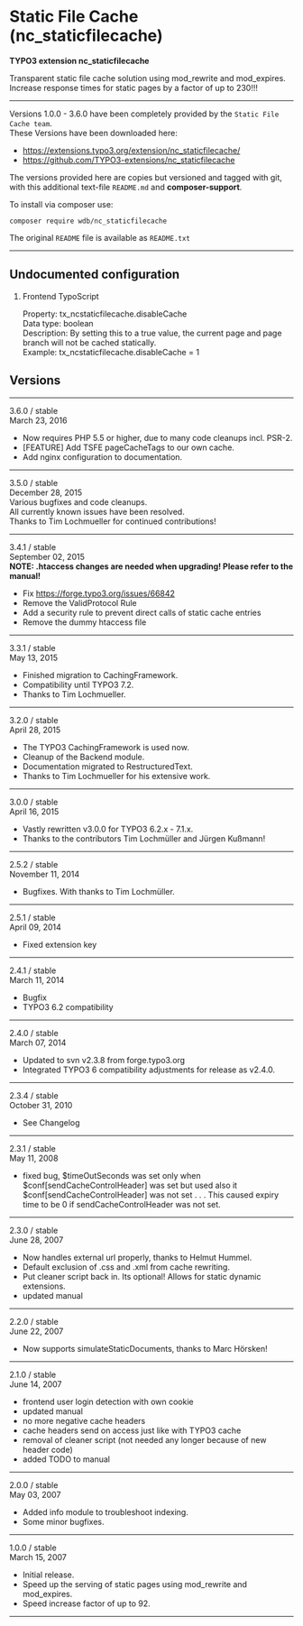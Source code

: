 Static File Cache (nc_staticfilecache)
======================================
**TYPO3 extension nc_staticfilecache**  

Transparent static file cache solution using mod_rewrite and mod_expires.  
Increase response times for static pages by a factor of up to 230!!!
- - - - - - - - - - - - - - - - - - - - - - - - - - - - - - - - - - - - - - - -  
Versions 1.0.0 - 3.6.0 have been completely provided by the `Static File Cache team`.   
These Versions have been downloaded here: 
 - https://extensions.typo3.org/extension/nc_staticfilecache/  
 - https://github.com/TYPO3-extensions/nc_staticfilecache  

The versions provided here are copies but versioned and tagged with git,
with this additional text-file `README.md` and **composer-support**.  

To install via composer use:  
```
composer require wdb/nc_staticfilecache
```

The original `README` file is available as `README.txt`  

- - - - - - - - - - - - - - - - - - - - - - - - - - - - - - - - - - - - - - - -  

Undocumented configuration
--------------------------

1) Frontend TypoScript  

	Property: tx_ncstaticfilecache.disableCache  
	Data type: boolean  
	Description: By setting this to a true value, the current page and page branch will not be cached statically.  
	Example: tx_ncstaticfilecache.disableCache = 1  

Versions
--------
- - - - - - - - - - - - - - - - - - - - - - - - - - - - - - - - - - - - - - - -  
3.6.0 / stable  
March 23, 2016	
 - Now requires PHP 5.5 or higher, due to many code cleanups incl. PSR-2.  
 - [FEATURE] Add TSFE pageCacheTags to our own cache.  
 - Add nginx configuration to documentation.  
- - - - - - - - - - - - - - - - - - - - - - - - - - - - - - - - - - - - - - - -  
3.5.0 / stable  
December 28, 2015  
  Various bugfixes and code cleanups.  
  All currently known issues have been resolved.  
  Thanks to Tim Lochmueller for continued contributions!  
- - - - - - - - - - - - - - - - - - - - - - - - - - - - - - - - - - - - - - - -  
3.4.1 / stable  
September 02, 2015  
**NOTE: .htaccess changes are needed when upgrading! Please refer to the manual!**  
 - Fix https://forge.typo3.org/issues/66842  
 - Remove the ValidProtocol Rule  
 - Add a security rule to prevent direct calls of static cache entries  
 - Remove the dummy htaccess file  
- - - - - - - - - - - - - - - - - - - - - - - - - - - - - - - - - - - - - - - -  
3.3.1 / stable  
May 13, 2015  
 - Finished migration to CachingFramework.  
 - Compatibility until TYPO3 7.2.  
 - Thanks to Tim Lochmueller.  
- - - - - - - - - - - - - - - - - - - - - - - - - - - - - - - - - - - - - - - -  
3.2.0 / stable  
April 28, 2015  
 - The TYPO3 CachingFramework is used now.  
 - Cleanup of the Backend module.  
 - Documentation migrated to RestructuredText.  
 - Thanks to Tim Lochmueller for his extensive work.  
- - - - - - - - - - - - - - - - - - - - - - - - - - - - - - - - - - - - - - - -  
3.0.0 / stable  
April 16, 2015  
 - Vastly rewritten v3.0.0 for TYPO3 6.2.x - 7.1.x.  
 - Thanks to the contributors Tim Lochmüller and Jürgen Kußmann!  
- - - - - - - - - - - - - - - - - - - - - - - - - - - - - - - - - - - - - - - -  
2.5.2 / stable  
November 11, 2014  
 - Bugfixes. With thanks to Tim Lochmüller.  
- - - - - - - - - - - - - - - - - - - - - - - - - - - - - - - - - - - - - - - -  
2.5.1 / stable  
April 09, 2014  
 - Fixed extension key  
- - - - - - - - - - - - - - - - - - - - - - - - - - - - - - - - - - - - - - - -  
2.4.1 / stable  
March 11, 2014
 - Bugfix  
 - TYPO3 6.2 compatibility  
- - - - - - - - - - - - - - - - - - - - - - - - - - - - - - - - - - - - - - - -  
2.4.0 / stable  
March 07, 2014  
 - Updated to svn v2.3.8 from forge.typo3.org  
 - Integrated TYPO3 6 compatibility adjustments for release as v2.4.0.  
- - - - - - - - - - - - - - - - - - - - - - - - - - - - - - - - - - - - - - - -  
2.3.4 / stable  
October 31, 2010  
 - See Changelog  
- - - - - - - - - - - - - - - - - - - - - - - - - - - - - - - - - - - - - - - -  
2.3.1 / stable  
May 11, 2008  
 - fixed bug, $timeOutSeconds was set only when $conf[sendCacheControlHeader] was set but used also it $conf[sendCacheControlHeader] was not set . . . This caused expiry time to be 0 if sendCacheControlHeader was not set.  
- - - - - - - - - - - - - - - - - - - - - - - - - - - - - - - - - - - - - - - -  
2.3.0 / stable   
June 28, 2007  
 - Now handles external url properly, thanks to Helmut Hummel.  
 - Default exclusion of .css and .xml from cache rewriting.  
 - Put cleaner script back in. Its optional! Allows for static dynamic extensions.  
 - updated manual  
- - - - - - - - - - - - - - - - - - - - - - - - - - - - - - - - - - - - - - - -  
2.2.0 / stable  
June 22, 2007  
 - Now supports simulateStaticDocuments, thanks to Marc Hörsken!  
- - - - - - - - - - - - - - - - - - - - - - - - - - - - - - - - - - - - - - - -  
2.1.0 / stable  
June 14, 2007  
 - frontend user login detection with own cookie  
 - updated manual  
 - no more negative cache headers  
 - cache headers send on access just like with TYPO3 cache  
 - removal of cleaner script (not needed any longer because of new header code)  
 - added TODO to manual  
- - - - - - - - - - - - - - - - - - - - - - - - - - - - - - - - - - - - - - - -  
2.0.0 / stable  
May 03, 2007  
 - Added info module to troubleshoot indexing.  
 - Some minor bugfixes.  
- - - - - - - - - - - - - - - - - - - - - - - - - - - - - - - - - - - - - - - -  
1.0.0 / stable  
March 15, 2007  
 - Initial release.  
 - Speed up the serving of static pages using mod_rewrite and mod_expires.  
 - Speed increase factor of up to 92.  
- - - - - - - - - - - - - - - - - - - - - - - - - - - - - - - - - - - - - - - -  
